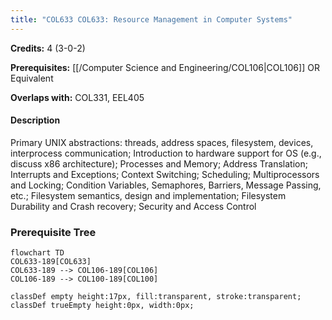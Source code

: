 ```yaml
---
title: "COL633 COL633: Resource Management in Computer Systems"
---
```

**Credits:** 4 (3-0-2)

**Prerequisites:** [[/Computer Science and Engineering/COL106|COL106]] OR Equivalent

**Overlaps with:** COL331, EEL405

#### Description
Primary UNIX abstractions: threads, address spaces, filesystem, devices, interprocess communication; Introduction to hardware support for OS (e.g., discuss x86 architecture); Processes and Memory; Address Translation; Interrupts and Exceptions; Context Switching; Scheduling; Multiprocessors and Locking; Condition Variables, Semaphores, Barriers, Message Passing, etc.; Filesystem semantics, design and implementation; Filesystem Durability and Crash recovery; Security and Access Control

### Prerequisite Tree

```mermaid
flowchart TD
COL633-189[COL633]
COL633-189 --> COL106-189[COL106]
COL106-189 --> COL100-189[COL100]

classDef empty height:17px, fill:transparent, stroke:transparent;
classDef trueEmpty height:0px, width:0px;
```